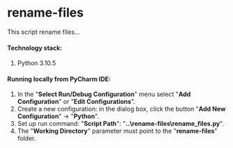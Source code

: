 # rename-files
This script rename files...

#### Technology stack:  
  1. Python 3.10.5

#### Running locally from PyCharm IDE:
  1. In the "**Select Run/Debug Configuration**" menu select "**Add Configuration**" or "**Edit Configurations**".
  2. Create a new configuration: in the dialog box, click the button "**Add New Configuration**" → "**Python**".
  3. Set up run command: "**Script Path**": "**..\rename-files\rename_files.py**".
  4. The "**Working Directory**" parameter must point to the "**rename-files**" folder.

